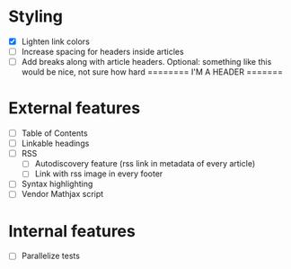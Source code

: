 # Styling

- [X] Lighten link colors 
- [ ] Increase spacing for headers inside articles
- [ ] Add breaks along with article headers.
    Optional: something like this would be nice, not sure how hard
    ======== I'M A HEADER =======

# External features

- [ ] Table of Contents
- [ ] Linkable headings
- [ ] RSS
    - [ ] Autodiscovery feature (rss link in metadata of every article)
    - [ ] Link with rss image in every footer
- [ ] Syntax highlighting
- [ ] Vendor Mathjax script

# Internal features

- [ ] Parallelize tests
